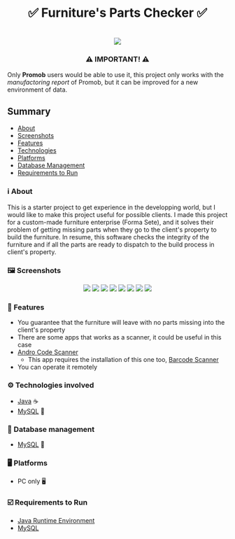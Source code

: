 <h1 align="center">✅ Furniture's Parts Checker ✅</h1>

<h1 align="center">
 <img src="https://img.shields.io/badge/Database-Local MySQL-orange">
</h1>

<h3 align="center">⚠️ IMPORTANT! ⚠️</h3>

Only **Promob** users would be able to use it, this project only works with the *manufactoring report* of Promob, but it can be improved for a new environment of data.

## Summary
* [About](#ℹ%EF%B8%8F-about)
* [Screenshots](#%EF%B8%8F-screenshots)
* [Features](#-features)
* [Technologies](#%EF%B8%8F-technologies-involved)
* [Platforms](#%EF%B8%8F-platforms)
* [Database Management](#-database-management)
* [Requirements to Run](#%EF%B8%8F-requirements-to-run)


### ℹ️ About
This is a starter project to get experience in the developping world, but I would like to make this project useful for possible clients. I made this project for a custom-made furniture enterprise (Forma Sete), and it solves their problem of getting missing parts when they go to the client's property to build the furniture. In resume, this software checks the integrity of the furniture and if all the parts are ready to dispatch to the build process in client's property.

### 🖼️ Screenshots
<p align="center">
 <img src="Designed_Modules_Scanner/src/images/screenshots/screenshot(82).png">
 <img src="Designed_Modules_Scanner/src/images/screenshots/screenshot(83).png">
 <img src="Designed_Modules_Scanner/src/images/screenshots/screenshot(84).png">
 <img src="Designed_Modules_Scanner/src/images/screenshots/screenshot(85).png">
 <img src="Designed_Modules_Scanner/src/images/screenshots/screenshot(86).png">
 <img src="Designed_Modules_Scanner/src/images/screenshots/screenshot(87).png">
 <img src="Designed_Modules_Scanner/src/images/screenshots/screenshot(88).png">
 <img src="Designed_Modules_Scanner/src/images/screenshots/screenshot(89).png">
</p>

### 🥏 Features
 * You guarantee that the furniture will leave with no parts missing into the client's property
 * There are some apps that works as a scanner, it could be useful in this case
  * [Andro Code Scanner](https://play.google.com/store/apps/details?id=az.android.remoteinput&hl=pt)
    * This app requires the installation of this one too, [Barcode Scanner](https://play.google.com/store/apps/details?id=com.google.zxing.client.android&hl=pt_BR)
  * You can operate it remotely
  
### ⚙️ Technologies involved
* [Java](https://www.java.com/pt_BR/) ☕
* [MySQL](https://www.mysql.com/) 🐬

### 💾 Database management
* [MySQL](https://www.mysql.com/) 🐬

### 🖥️ Platforms
* PC only 🖥️

### ☑️ Requirements to Run
* [Java Runtime Environment](https://www.java.com/pt_BR/download/)
* [MySQL](https://dev.mysql.com/downloads/)
